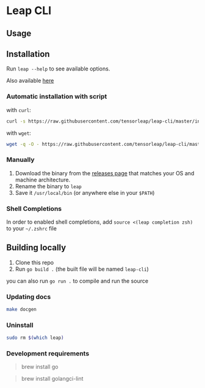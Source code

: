 # Leap CLI

## Usage

## Installation

Run `leap --help` to see available options.

Also available [here](docs/leap.md)

### Automatic installation with script

with `curl`:

```sh
curl -s https://raw.githubusercontent.com/tensorleap/leap-cli/master/install.sh | bash
```

with `wget`:

```sh
wget -q -O - https://raw.githubusercontent.com/tensorleap/leap-cli/master/install.sh | bash
```

### Manually

1. Download the binary from the [releases page](https://github.com/tensorleap/leap-cli/releases) that matches your OS and machine architecture.
2. Rename the binary to `leap`
3. Save it `/usr/local/bin` (or anywhere else in your `$PATH`)

### Shell Completions

In order to enabled shell completions, add `source <(leap completion zsh)` to your `~/.zshrc` file

## Building locally

1. Clone this repo
2. Run `go build .` (the built file will be named `leap-cli`)

you can also run `go run .` to compile and run the source

### Updating docs

```sh
make docgen
```

### Uninstall

```sh
sudo rm $(which leap)
```

### Development requirements

> brew install go

> brew install golangci-lint
